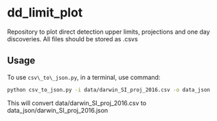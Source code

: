 # dd\_limit\_plot

Repository to plot direct detection upper limits, projections and one day discoveries. 
All files should be stored as .csvs

## Usage

To use `csv\_to\_json.py`, in a terminal, use command:

```sh
python csv_to_json.py -i data/darwin_SI_proj_2016.csv -o data_json
```

This will convert data/darwin\_SI\_proj\_2016.csv to data\_json/darwin\_SI\_proj\_2016.json

